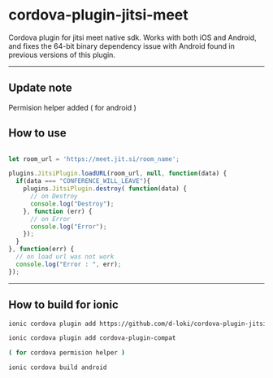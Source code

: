 # cordova-plugin-jitsi-meet
Cordova plugin for jitsi meet native sdk. Works with both iOS and Android, and fixes the 64-bit binary dependency issue with Android found in previous versions of this plugin.

---

## Update note

Permision helper added ( for android ) 

## How to use

```javascript

let room_url = 'https://meet.jit.si/room_name';

plugins.JitsiPlugin.loadURL(room_url, null, function(data) {
  if(data === "CONFERENCE_WILL_LEAVE"){
    plugins.JitsiPlugin.destroy( function(data) {
      // on Destroy
      console.log("Destroy");
    }, function (err) {
      // on Error
      console.log("Error");
    });
  }
}, function(err) {
  // on load url was not work
  console.log("Error : ", err);
});
```

---

## How to build for ionic

```bash
ionic cordova plugin add https://github.com/d-loki/cordova-plugin-jitsi-meet

ionic cordova plugin add cordova-plugin-compat

( for cordova permision helper )

ionic cordova build android
```
